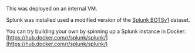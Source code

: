 This was deployed on an internal VM.

Splunk was installed used a modified version of the [Splunk BOTSv1](https://github.com/splunk/botsv1) dataset.

You can try building your own by spinning up a Splunk instance in Docker: [https://hub.docker.com/r/splunk/splunk/](https://hub.docker.com/r/splunk/splunk/)